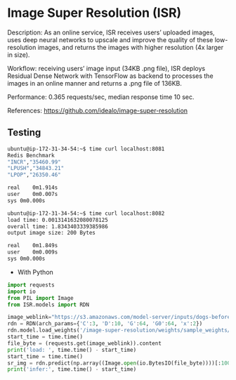 # Image Super Resolution (ISR)

Description: As an online service, ISR receives users’ uploaded images, uses deep neural networks to upscale and improve the quality of these low-resolution images, and returns the images with higher resolution (4x larger in size).

Workflow: receiving users’ image input (34KB .png file), ISR deploys Residual Dense Network with TensorFlow as backend to processes the images in an online manner and returns a .png file of 136KB.

Performance: 0.365 requests/sec, median response time 10 sec.

References: https://github.com/idealo/image-super-resolution


## Testing
```bash
ubuntu@ip-172-31-34-54:~$ time curl localhost:8081
Redis Benchmark
"INCR","35460.99"
"LPUSH","34843.21"
"LPOP","26350.46"

real	0m1.914s
user	0m0.007s
sys	0m0.000s
```

```bash
ubuntu@ip-172-31-34-54:~$ time curl localhost:8082
load time: 0.0013141632080078125
overall time: 1.8343403339385986
output image size: 200 Bytes

real	0m1.849s
user	0m0.009s
sys	0m0.000s
```

- With Python
```python
import requests
import io
from PIL import Image
from ISR.models import RDN

image_weblink="https://s3.amazonaws.com/model-server/inputs/dogs-before.png"
rdn = RDN(arch_params={'C':3, 'D':10, 'G':64, 'G0':64, 'x':2})
rdn.model.load_weights('/image-super-resolution/weights/sample_weights//rdn-C3-D10-G64-G064-x2/PSNR-driven/rdn-C3-D10-G64-G064-x2_PSNR_epoch134.hdf5')
start_time = time.time()
file_byte = (requests.get(image_weblink)).content
print('load: ', time.time() - start_time)
start_time = time.time()
sr_img = rdn.predict(np.array((Image.open(io.BytesIO(file_byte))))[:100,:100,:3])
print('infer:', time.time() - start_time)
```